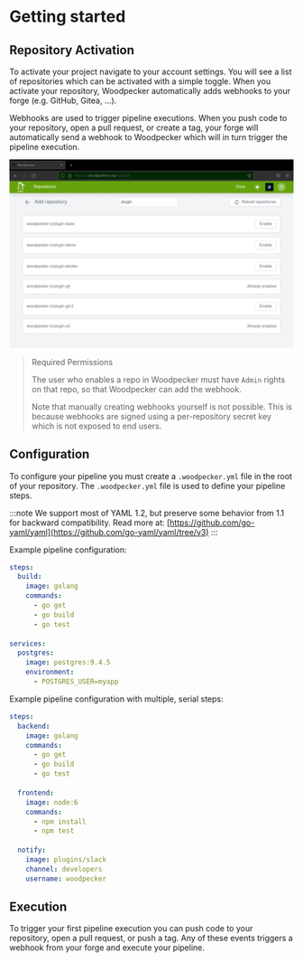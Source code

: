 # Getting started

## Repository Activation

To activate your project navigate to your account settings.
You will see a list of repositories which can be activated with a simple toggle.
When you activate your repository, Woodpecker automatically adds webhooks to your forge (e.g. GitHub, Gitea, ...).

Webhooks are used to trigger pipeline executions.
When you push code to your repository, open a pull request, or create a tag, your forge will automatically send a webhook to Woodpecker which will in turn trigger the pipeline execution.

![repository list](repo-list.png)

> Required Permissions
>
> The user who enables a repo in Woodpecker must have `Admin` rights on that repo, so that Woodpecker can add the webhook.
>
> Note that manually creating webhooks yourself is not possible.
> This is because webhooks are signed using a per-repository secret key which is not exposed to end users.

## Configuration

To configure your pipeline you must create a `.woodpecker.yml` file in the root of your repository.
The `.woodpecker.yml` file is used to define your pipeline steps.

:::note
We support most of YAML 1.2, but preserve some behavior from 1.1 for backward compatibility.
Read more at: [https://github.com/go-yaml/yaml](https://github.com/go-yaml/yaml/tree/v3)
:::

Example pipeline configuration:

```yaml
steps:
  build:
    image: golang
    commands:
      - go get
      - go build
      - go test

services:
  postgres:
    image: postgres:9.4.5
    environment:
      - POSTGRES_USER=myapp
```

Example pipeline configuration with multiple, serial steps:

```yaml
steps:
  backend:
    image: golang
    commands:
      - go get
      - go build
      - go test

  frontend:
    image: node:6
    commands:
      - npm install
      - npm test

  notify:
    image: plugins/slack
    channel: developers
    username: woodpecker
```

## Execution

To trigger your first pipeline execution you can push code to your repository, open a pull request, or push a tag.
Any of these events triggers a webhook from your forge and execute your pipeline.
